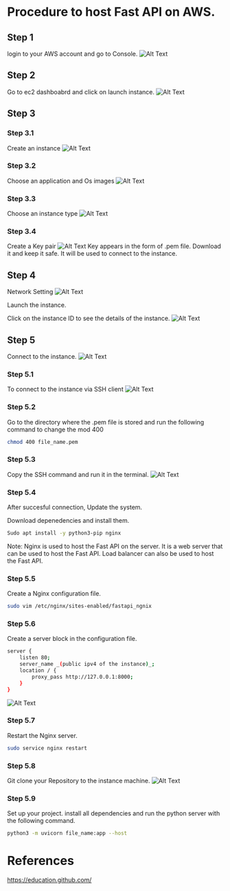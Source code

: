 # Procedure to host Fast API on AWS.

## Step 1

login to your AWS account and go to Console.
![Alt Text](Images/WhatsApp%20Image%202024-02-11%20at%2017.38.45_4301b581.jpg)

## Step 2

Go to ec2 dashboabrd and click on launch instance.
![Alt Text](Images/EC2.jpg)

## Step 3

### Step 3.1

Create an instance
![Alt Text](Images/Instance.jpg)

### Step 3.2

Choose an application and Os images
![Alt Text](Images/OS.jpg)

### Step 3.3

Choose an instance type
![Alt Text](Images/Instance_type.jpg)

### Step 3.4

Create a Key pair
![Alt Text](Images/Key_pair.jpg)
Key appears in the form of .pem file. Download it and keep it safe. It will be used to connect to the instance.

## Step 4

Network Setting
![Alt Text](Images/NS.jpg)

Launch the instance.

Click on the instance ID to see the details of the instance.
![Alt Text](Images/ID.jpg)

## Step 5

Connect to the instance.
![Alt Text](Images/Connect.jpg)

### Step 5.1

To connect to the instance via SSH client
![Alt Text](Images/SSH.jpg)

### Step 5.2

Go to the directory where the .pem file is stored and run the following command to change the mod 400

```bash
chmod 400 file_name.pem
```

### Step 5.3

Copy the SSH command and run it in the terminal.
![Alt Text](Images/SSH_command.jpg)

### Step 5.4

After succesful connection, Update the system.

Download depenedencies and install them.

```bash
Sudo apt install -y python3-pip nginx
```

Note: Nginx is used to host the Fast API on the server. It is a web server that can be used to host the Fast API. Load balancer can also be used to host the Fast API.

### Step 5.5

Create a Nginx configuration file.

```bash
sudo vim /etc/nginx/sites-enabled/fastapi_ngnix
```

### Step 5.6

Create a server block in the configuration file.

```bash
server {
    listen 80;
    server_name _(public ipv4 of the instance)_;
    location / {
        proxy_pass http://127.0.0.1:8000;
    }
}
```

![Alt Text](Images/Server_block.jpg)

### Step 5.7

Restart the Nginx server.

```bash
sudo service nginx restart
```

### Step 5.8

Git clone your Repository to the instance machine.
![Alt Text](Images/Clone.jpg)

### Step 5.9

Set up your project. install all dependencies and run the python server with the following command.

```bash
python3 -m uvicorn file_name:app --host
```

# References
https://education.github.com/
